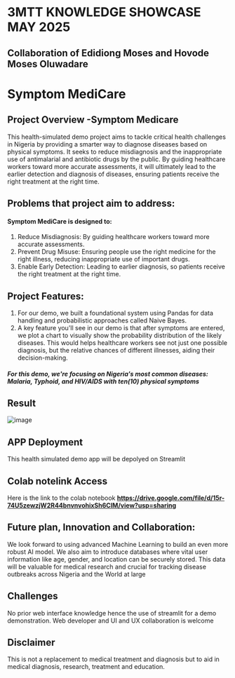 # 3MTT KNOWLEDGE SHOWCASE MAY 2025
## Collaboration of Edidiong Moses and Hovode Moses Oluwadare

# Symptom MediCare
## Project Overview -Symptom Medicare
This health-simulated demo project aims to tackle critical health challenges in Nigeria by providing a smarter way to diagnose diseases based on physical symptoms. It seeks to reduce misdiagnosis and the inappropriate use of antimalarial and antibiotic drugs by the public. By guiding healthcare workers toward more accurate assessments, it will ultimately lead to the earlier detection and diagnosis of diseases, ensuring patients receive the right treatment at the right time.

## Problems that project aim to address:

#### Symptom MediCare is designed to:
1. Reduce Misdiagnosis: By guiding healthcare workers toward more accurate assessments.
2. Prevent Drug Misuse: Ensuring people use the right medicine for the right illness, reducing inappropriate use of important drugs.
3. Enable Early Detection: Leading to earlier diagnosis, so patients receive the right treatment at the right time.

## Project Features:
1. For our demo, we built a foundational system using Pandas for data handling and probabilistic approaches called Naive Bayes.
2. A key feature you'll see in our demo is that after symptoms are entered, we plot a chart to visually show the probability distribution of the likely diseases. This would helps healthcare workers see not just one possible diagnosis, but the relative chances of different illnesses, aiding their decision-making.
##### For this demo, we're focusing on Nigeria's most common diseases: Malaria, Typhoid, and HIV/AIDS with ten(10) physical symptoms

## Result
![image](https://github.com/user-attachments/assets/ba7d80be-b1d3-44dc-baa8-3012947cc065)

## APP Deployment
This health simulated demo app will be depolyed on Streamlit

## Colab notelink Access
Here is the link to the colab notebook
**https://drive.google.com/file/d/15r-74U5zewzjW2R44bnvnvohixSh6CIM/view?usp=sharing**

## Future plan, Innovation and Collaboration:
We look forward to using advanced Machine Learning to build an even more robust AI model. We also aim to introduce databases where vital user information like age, gender, and location can be securely stored. This data will be valuable for medical research and crucial for tracking disease outbreaks across Nigeria and the World at large

## Challenges
No prior web interface knowledge hence the use of streamlit for a demo demonstration. Web developer and UI and UX collaboration is welcome

## Disclaimer
This is not a replacement to medical treatment and diagnosis but to aid in medical diagnosis, research, treatment and education.
